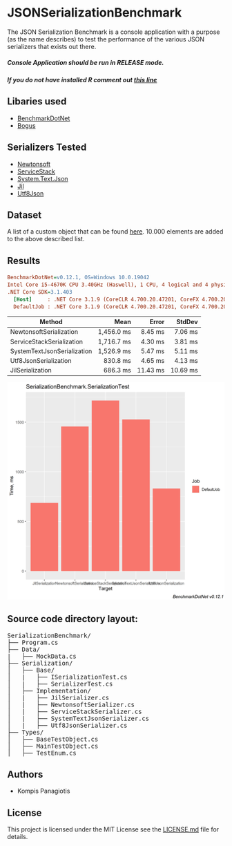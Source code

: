 # JSONSerializationBenchmark

The JSON Serialization Benchmark is a console application with a purpose (as the name describes) to test the performance of the various JSON serializers that exists out there.

##### Console Application should be run in RELEASE mode.
##### If you do not have installed R comment out [this line](https://github.com/PKompis/.NETSerializationBenchmark/blob/main/SerializationBenchmark/Program.cs#L12)


## Libaries used

- [BenchmarkDotNet](https://github.com/dotnet/BenchmarkDotNet)
- [Bogus](https://github.com/bchavez/Bogus)

## Serializers Tested
- [Newtonsoft](https://www.newtonsoft.com/json)
- [ServiceStack](https://github.com/ServiceStack/ServiceStack.Text)
- [System.Text.Json](https://www.nuget.org/packages/System.Text.Json)
- [Jil](https://github.com/kevin-montrose/Jil)
- [Utf8Json](https://github.com/neuecc/Utf8Json)

## Dataset

A list of a custom object that can be found [here](https://github.com/PKompis/JSONSerializationBenchmark/blob/main/SerializationBenchmark/Types/MainTestObject.cs).
10.000 elements are added to the above described list.

## Results

``` ini
BenchmarkDotNet=v0.12.1, OS=Windows 10.0.19042
Intel Core i5-4670K CPU 3.40GHz (Haswell), 1 CPU, 4 logical and 4 physical cores
.NET Core SDK=3.1.403
  [Host]     : .NET Core 3.1.9 (CoreCLR 4.700.20.47201, CoreFX 4.700.20.47203), X64 RyuJIT
  DefaultJob : .NET Core 3.1.9 (CoreCLR 4.700.20.47201, CoreFX 4.700.20.47203), X64 RyuJIT

```
|                      Method |       Mean |    Error |   StdDev |
|---------------------------- |-----------:|---------:|---------:|
|     NewtonsoftSerialization | 1,456.0 ms |  8.45 ms |  7.06 ms |
|   ServiceStackSerialization | 1,716.7 ms |  4.30 ms |  3.81 ms |
| SystemTextJsonSerialization | 1,526.9 ms |  5.47 ms |  5.11 ms |
|       Utf8JsonSerialization |   830.8 ms |  4.65 ms |  4.13 ms |
|            JilSerialization |   686.3 ms | 11.43 ms | 10.69 ms |


![alt text](BenchmarkResults.png "Title")

## Source code directory layout:

<pre>
SerializationBenchmark/
├── Program.cs
├── Data/
|   ├── MockData.cs
├── Serialization/
│   ├── Base/
│   |   ├── ISerializationTest.cs
│   |   ├── SerializerTest.cs
│   ├── Implementation/
│   |   ├── JilSerializer.cs
│   |   ├── NewtonsoftSerializer.cs
│   |   ├── ServiceStackSerializer.cs
│   |   ├── SystemTextJsonSerializer.cs
│   |   ├── Utf8JsonSerializer.cs
├── Types/
│   ├── BaseTestObject.cs
│   ├── MainTestObject.cs
│   ├── TestEnum.cs
</pre>

## Authors

- Kompis Panagiotis


## License

This project is licensed under the MIT License see the [LICENSE.md](https://github.com/PKompis/.NETSerializationBenchmark/blob/main/LICENSE) file for details.